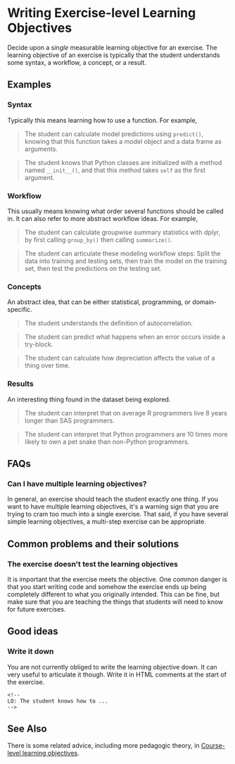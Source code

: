 # Writing Exercise-level Learning Objectives

Decide upon a *single* measurable learning objective for an exercise. The learning objective of an exercise is typically that the student understands some syntax, a workflow, a concept, or a result.

## Examples

### Syntax

Typically this means learning how to use a function. For example,

> The student can calculate model predictions using `predict()`, knowing that this function takes a model object and a data frame as arguments.

> The student knows that Python classes are initialized with a method named `__init__()`, and that this method takes `self` as the first argument.

### Workflow

This usually means knowing what order several functions should be called in. It can also refer to more abstract workflow ideas. For example,

> The student can calculate groupwise summary statistics with dplyr, by first calling `group_by()` then calling `summarize()`.

> The student can articulate these modeling workflow steps: Split the data into training and testing sets, then train the model on the training set, then test the predictions on the testing set.

### Concepts

An abstract idea, that can be either statistical, programming, or domain-specific.

> The student understands the definition of autocorrelation.

> The student can predict what happens when an error occurs inside a try-block.

> The student can calculate how depreciation affects the value of a thing over time.

### Results

An interesting thing found in the dataset being explored.

> The student can interpret that on average R programmers live 8 years longer than SAS programmers.

> The student can interpret that Python programmers are 10 times more likely to own a pet snake than non-Python programmers.

## FAQs

### Can I have multiple learning objectives?

In general, an exercise should teach the student exactly one thing. If you want to have multiple learning objectives, it's a warning sign that you are trying to cram too much into a single exercise. That said, if you have several simple learning objectives, a multi-step exercise can be appropriate.

## Common problems and their solutions

### The exercise doesn't test the learning objectives

It is important that the exercise meets the objective. One common danger is that you start writing code and somehow the exercise ends up being completely different to what you originally intended. This can be fine, but make sure that you are teaching the things that students will need to know for future exercises.

## Good ideas

### Write it down

You are not currently obliged to write the learning objective down. It can very useful to articulate it though. Write it in HTML comments at the start of the exercise.

```
<!--
LO: The student knows how to ...
-->
```

## See Also

There is some related advice, including more pedagogic theory, in [Course-level learning objectives](courses/design/overview-objectives.md).
